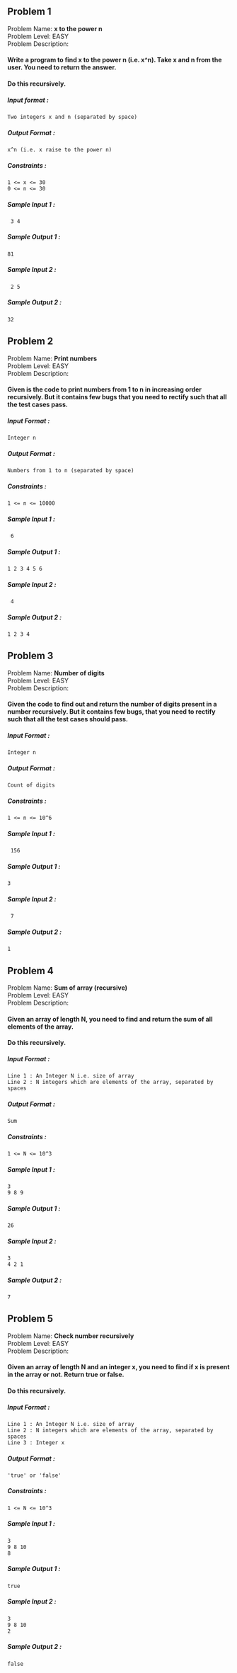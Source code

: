 ## Problem 1
Problem Name: **x to the power n**<br>
Problem Level: EASY<br>
Problem Description:
#### Write a program to find x to the power n (i.e. x^n). Take x and n from the user. You need to return the answer.
#### Do this recursively.

##### Input format :
    Two integers x and n (separated by space)

##### Output Format :
    x^n (i.e. x raise to the power n)

##### Constraints :
    1 <= x <= 30
    0 <= n <= 30
 ##### Sample Input 1 :
     3 4

##### Sample Output 1 :
    81

##### Sample Input 2 :
     2 5

##### Sample Output 2 :
    32

## Problem 2
Problem Name: **Print numbers**<br>
Problem Level: EASY<br>
Problem Description:
#### Given is the code to print numbers from 1 to n in increasing order recursively. But it contains few bugs that you need to rectify such that all the test cases pass.

##### Input Format :
    Integer n

##### Output Format :
    Numbers from 1 to n (separated by space)

##### Constraints :
    1 <= n <= 10000
 ##### Sample Input 1 :
     6

##### Sample Output 1 :
    1 2 3 4 5 6

##### Sample Input 2 :
     4

##### Sample Output 2 :
    1 2 3 4

## Problem 3
Problem Name: **Number of digits**<br>
Problem Level: EASY<br>
Problem Description:
#### Given the code to find out and return the number of digits present in a number recursively. But it contains few bugs, that you need to rectify such that all the test cases should pass.

##### Input Format :
    Integer n

##### Output Format :
    Count of digits

##### Constraints :
    1 <= n <= 10^6
 ##### Sample Input 1 :
     156

##### Sample Output 1 :
    3

##### Sample Input 2 :
     7

##### Sample Output 2 :
    1

## Problem 4
Problem Name: **Sum of array (recursive)**<br>
Problem Level: EASY<br>
Problem Description:
#### Given an array of length N, you need to find and return the sum of all elements of the array.
#### Do this recursively.

##### Input Format :
    Line 1 : An Integer N i.e. size of array
    Line 2 : N integers which are elements of the array, separated by spaces

##### Output Format :
    Sum

##### Constraints :
    1 <= N <= 10^3

 ##### Sample Input 1 :
    3
    9 8 9

##### Sample Output 1 :
    26

##### Sample Input 2 :
    3
    4 2 1

##### Sample Output 2 :
    7

## Problem 5
Problem Name: **Check number recursively**<br>
Problem Level: EASY<br>
Problem Description:
#### Given an array of length N and an integer x, you need to find if x is present in the array or not. Return true or false.
#### Do this recursively.

##### Input Format :
    Line 1 : An Integer N i.e. size of array
    Line 2 : N integers which are elements of the array, separated by spaces
    Line 3 : Integer x

##### Output Format :
    'true' or 'false'

##### Constraints :
    1 <= N <= 10^3

 ##### Sample Input 1 :
    3
    9 8 10
    8

##### Sample Output 1 :
    true

##### Sample Input 2 :
    3
    9 8 10
    2

##### Sample Output 2 :
    false